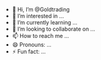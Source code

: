 - 👋 Hi, I’m @Goldtrading
- 👀 I’m interested in ...
- 🌱 I’m currently learning ...
- 💞️ I’m looking to collaborate on ...
- 📫 How to reach me ...
- 😄 Pronouns: ...
- ⚡ Fun fact: ...

<!---
Goldtrading/Goldtrading is a ✨ special ✨ repository because its `README.md` (this file) appears on your GitHub profile.
You can click the Preview link to take a look at your changes.
--->

